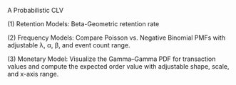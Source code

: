 A Probabilistic CLV

(1) Retention Models: Beta-Geometric retention rate 

(2) Frequency Models: Compare Poisson vs. Negative Binomial PMFs with adjustable λ, α, β, and event count range.

(3) Monetary Model: Visualize the Gamma–Gamma PDF for transaction values and compute the expected order value with adjustable shape, scale, and x-axis range.

